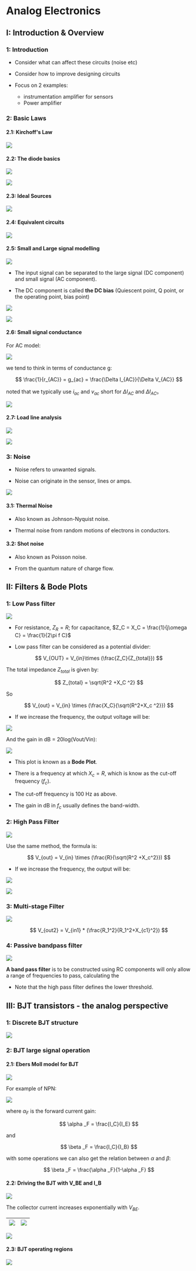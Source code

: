 # Analog Electronics 

## I: Introduction & Overview

### 1: Introduction 

- Consider what can affect these circuits (noise etc)

- Consider how to improve designing circuits 

- Focus on 2 examples:
    - instrumentation amplifier for sensors
    - Power amplifier 

### 2: Basic Laws 

#### 2.1: Kirchoff's Law 

![](image/2022-11-14-08-10-54.png)

#### 2.2: The diode basics 

![](image/2022-11-14-08-11-27.png)

![](image/2022-11-14-08-11-57.png)

#### 2.3: Ideal Sources 

![](image/2022-11-14-08-12-24.png)

#### 2.4: Equivalent circuits 

![](image/2022-11-14-08-13-07.png)

#### 2.5: Small and Large signal modelling 

![](image/2022-11-14-08-15-04.png)

- The input signal can be separated to the large signal (DC component) and small signal (AC component).

- The DC component is called **the DC bias** (Quiescent point, Q point, or the operating point, bias point)

![](image/2022-11-14-08-18-37.png)

![](image/2022-11-14-08-21-00.png)

#### 2.6: Small signal conductance 

For AC model:

![](image/2022-11-14-11-14-12.png)

we tend to think in terms of conductance g:

$$
\frac{1}{r_{AC}} = g_{ac} = \frac{\Delta I_{AC}}{\Delta V_{AC}}
$$

noted that we typically use $i_{ac}$ and $v_{ac}$ short for $\Delta I_{AC}$ and $\Delta I_{AC}$。

![](image/2022-11-14-11-30-56.png)

#### 2.7: Load line analysis 

![](image/2022-11-14-11-31-57.png)

![](image/2022-11-14-11-32-07.png)

### 3: Noise 

- Noise refers to unwanted signals.

- Noise can originate in the sensor, lines or amps.

![](image/2022-11-14-11-34-02.png)

#### 3.1: Thermal Noise 

- Also known as Johnson-Nyquist noise.

- Thermal noise from random motions of electrons in conductors.

#### 3.2: Shot noise 

- Also known as Poisson noise.

- From the quantum nature of charge flow.

## II: Filters & Bode Plots 

### 1: Low Pass filter 

![](image/2022-11-14-11-38-41.png)

- For resistance, $Z_R=R$; for capacitance, $Z_C = X_C = \frac{1}{j\omega C} = \frac{1}{2\pi f C}$

- Low pass filter can be considered as a potential divider:

$$
V_{OUT} = V_{in}\times (\frac{Z_C}{Z_{total}})
$$

The total impedance $Z_{total}$ is given by:

$$
Z_{total} = \sqrt{R^2 +X_C ^2}
$$

So 

$$
V_{out} = V_{in} \times (\frac{X_C}{\sqrt{R^2+X_c ^2}})
$$

- If we increase the frequency, the output voltage will be:

![](image/2022-11-14-11-45-04.png)

And the gain in dB = 20log(Vout/Vin):

![](image/2022-11-14-11-46-18.png)

- This plot is known as a **Bode Plot**.

- There is a frequency at which $X_c = R$, which is know as the cut-off frequency ($f_c$).

- The cut-off frequency is 100 Hz as above.

- The gain in dB in $f_c$ usually defines the band-width.

### 2: High Pass Filter 

![](image/2022-11-14-11-48-19.png)

Use the same method, the formula is:

$$
V_{out} = V_{in} \times (\frac{R}{\sqrt{R^2 +X_c^2}})
$$

- If we increase the frequency, the output will be:

![](image/2022-11-14-12-48-12.png)

![](image/2022-11-14-12-48-31.png)

### 3: Multi-stage Filter 

![](image/2022-11-14-12-51-07.png)

$$
V_{out2} = V_{in1} * (\frac{R_1^2}{R_1^2+X_{c1}^2})
$$

### 4: Passive bandpass filter 

![](image/2022-11-14-13-07-20.png)

**A band pass filter** is to be constructed using RC components will only allow a range of frequencies to pass, calculating the 

- Note that the high pass filter defines the lower threshold.

## III: BJT transistors - the analog perspective 

### 1: Discrete BJT structure 

![](image/2022-11-14-15-13-22.png)

### 2: BJT large signal operation 

#### 2.1: Ebers Moll model for BJT

![](image/2022-11-14-15-19-11.png)

For example of NPN:

![](image/2022-11-14-15-22-25.png)

where $\alpha _F$ is the forward current gain:

$$
\alpha _F = \frac{I_C}{I_E}
$$

and 

$$
\beta _F = \frac{I_C}{I_B}
$$

with some operations we can also get the relation between $\alpha$ and $\beta$:

$$
\beta _F = \frac{\alpha _F}{1-\alpha _F}
$$

#### 2.2: Driving the BJT with V_BE and I_B

![](image/2022-11-14-15-35-04.png)

The collector current increases exponentially with $V_{BE}$.

|![](image/2022-11-14-15-37-20.png)|![](image/2022-11-14-15-37-29.png)|
|---|---|

![](image/2022-11-14-15-39-54.png)

#### 2.3: BJT operating regions 

![](image/2022-11-14-15-41-27.png)



